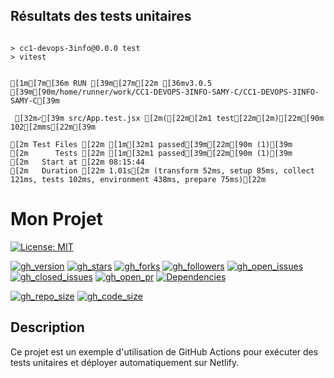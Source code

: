 ## Résultats des tests unitaires
```

> cc1-devops-3info@0.0.0 test
> vitest


[1m[7m[36m RUN [39m[27m[22m [36mv3.0.5 [39m[90m/home/runner/work/CC1-DEVOPS-3INFO-SAMY-C/CC1-DEVOPS-3INFO-SAMY-C[39m

 [32m✓[39m src/App.test.jsx [2m([22m[2m1 test[22m[2m)[22m[90m 102[2mms[22m[39m

[2m Test Files [22m [1m[32m1 passed[39m[22m[90m (1)[39m
[2m      Tests [22m [1m[32m1 passed[39m[22m[90m (1)[39m
[2m   Start at [22m 08:15:44
[2m   Duration [22m 1.01s[2m (transform 52ms, setup 85ms, collect 121ms, tests 102ms, environment 438ms, prepare 75ms)[22m

```
# Mon Projet
[![License: MIT](https://img.shields.io/badge/License-MIT-yellow.svg)](https://opensource.org/licenses/MIT)

[![gh_version](https://img.shields.io/github/package-json/v/chbkSamy/CC1-DEVOPS-3INFO-SAMY-C)](https://github.com/chbkSamy/CC1-DEVOPS-3INFO-SAMY-C/blob/main/package.json)
[![gh_stars](https://img.shields.io/github/stars/chbkSamy/CC1-DEVOPS-3INFO-SAMY-C)](https://github.com/chbkSamy/CC1-DEVOPS-3INFO-SAMY-C/stargazers)
[![gh_forks](https://img.shields.io/github/forks/chbkSamy/CC1-DEVOPS-3INFO-SAMY-C)](https://github.com/chbkSamy/CC1-DEVOPS-3INFO-SAMY-C/network/members)
[![gh_followers](https://img.shields.io/github/followers/chbkSamy?label=Followers)](https://github.com/chbkSamy)
[![gh_open_issues](https://img.shields.io/github/issues/chbkSamy/CC1-DEVOPS-3INFO-SAMY-C?color=blue)](https://github.com/chbkSamy/CC1-DEVOPS-3INFO-SAMY-C/issues)
[![gh_closed_issues](https://img.shields.io/github/issues-closed/chbkSamy/CC1-DEVOPS-3INFO-SAMY-C?color=blue)](https://github.com/chbkSamy/CC1-DEVOPS-3INFO-SAMY-C/issues?q=is%3Aissue+is%3Aclosed)
[![gh_open_pr](https://img.shields.io/github/issues-pr/chbkSamy/CC1-DEVOPS-3INFO-SAMY-C?color=orange)](https://github.com/chbkSamy/CC1-DEVOPS-3INFO-SAMY-C/pulls)
[![Dependencies](https://img.shields.io/david/chbkSamy/CC1-DEVOPS-3INFO-SAMY-C)](https://david-dm.org/chbkSamy/CC1-DEVOPS-3INFO-SAMY-C)

[![gh_repo_size](https://img.shields.io/github/repo-size/chbkSamy/CC1-DEVOPS-3INFO-SAMY-C)](https://github.com/chbkSamy/CC1-DEVOPS-3INFO-SAMY-C)
[![gh_code_size](https://img.shields.io/github/languages/code-size/chbkSamy/CC1-DEVOPS-3INFO-SAMY-C)](https://github.com/chbkSamy/CC1-DEVOPS-3INFO-SAMY-C)
<!-- [![travis_com](https://api.travis-ci.com/chbkSamy/CC1-DEVOPS-3INFO-SAMY-C.svg?branch=master)](https://travis-ci.com/chbkSamy/CC1-DEVOPS-3INFO-SAMY-C)
[![travis_org](https://api.travis-ci.org/chbkSamy/CC1-DEVOPS-3INFO-SAMY-C.svg?branch=master)](https://travis-ci.org/chbkSamy/<votre-repo>) -->


## Description

Ce projet est un exemple d'utilisation de GitHub Actions pour exécuter des tests unitaires et déployer automatiquement sur Netlify.


